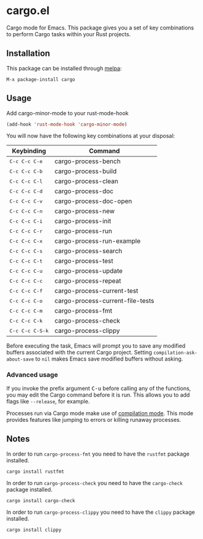 # cargo.el

Cargo mode for Emacs. This package gives you a set of key combinations to perform Cargo tasks within your Rust projects.

## Installation

This package can be installed through [melpa](https://melpa.org/):

```
M-x package-install cargo
```

## Usage

Add cargo-minor-mode to your rust-mode-hook

```el
(add-hook 'rust-mode-hook 'cargo-minor-mode)
```

You will now have the following key combinations at your disposal:

 Keybinding             | Command
------------------------|----------------------
 <kbd>C-c C-c C-e</kbd> | cargo-process-bench
 <kbd>C-c C-c C-b</kbd> | cargo-process-build
 <kbd>C-c C-c C-l</kbd> | cargo-process-clean
 <kbd>C-c C-c C-d</kbd> | cargo-process-doc
 <kbd>C-c C-c C-v</kbd> | cargo-process-doc-open
 <kbd>C-c C-c C-n</kbd> | cargo-process-new
 <kbd>C-c C-c C-i</kbd> | cargo-process-init
 <kbd>C-c C-c C-r</kbd> | cargo-process-run
 <kbd>C-c C-c C-x</kbd> | cargo-process-run-example
 <kbd>C-c C-c C-s</kbd> | cargo-process-search
 <kbd>C-c C-c C-t</kbd> | cargo-process-test
 <kbd>C-c C-c C-u</kbd> | cargo-process-update
 <kbd>C-c C-c C-c</kbd> | cargo-process-repeat
 <kbd>C-c C-c C-f</kbd> | cargo-process-current-test
 <kbd>C-c C-c C-o</kbd> | cargo-process-current-file-tests
 <kbd>C-c C-c C-m</kbd> | cargo-process-fmt
 <kbd>C-c C-c C-k</kbd> | cargo-process-check
 <kbd>C-c C-c C-S-k</kbd> | cargo-process-clippy

Before executing the task, Emacs will prompt you to save any modified buffers
associated with the current Cargo project. Setting `compilation-ask-about-save`
to `nil` makes Emacs save modified buffers without asking.

### Advanced usage

If you invoke the prefix argument <kbd>C-u</kbd> before calling any of
the functions, you may edit the Cargo command before it is run. This
allows you to add flags like `--release`, for example.

Processes run via Cargo mode make use of [compilation mode][]. This
mode provides features like jumping to errors or killing runaway
processes.

[compilation mode]: https://www.gnu.org/software/emacs/manual/html_node/emacs/Compilation-Mode.html

## Notes

In order to run `cargo-process-fmt` you need to have the `rustfmt` package installed.

```
cargo install rustfmt
```

In order to run `cargo-process-check` you need to have the `cargo-check` package installed.

```
cargo install cargo-check
```

In order to run `cargo-process-clippy` you need to have the `clippy` package installed.

```
cargo install clippy
```
